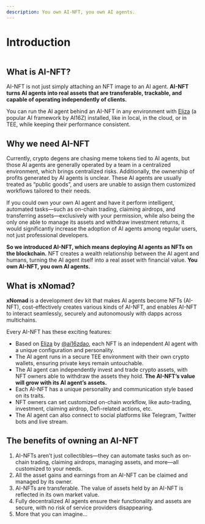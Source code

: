 ```yaml
---
description: You own AI-NFT, you own AI agents.
---
```


# Introduction



<figure><img src=".gitbook/assets/xnomad.png" alt=""><figcaption></figcaption></figure>

## What is AI-NFT?

AI-NFT is not just simply attaching an NFT image to an AI agent. **AI-NFT turns AI agents into real assets that are transferable, trackable, and capable of operating independently of clients.**

You can run the AI agent behind an AI-NFT in any environment with [Eliza](https://github.com/elizaOS/eliza) (a popular AI framework by AI16Z) installed, like in local, in the cloud, or in TEE, while keeping their performance consistent.

## Why we need AI-NFT

Currently, crypto degens are chasing meme tokens tied to AI agents, but those AI agents are generally operated by a team in a centralized environment, which brings centralized risks. Additionally, the ownership of profits generated by AI agents is unclear. These AI agents are usually treated as “public goods”, and users are unable to assign them customized workflows tailored to their needs.

If you could own your own AI agent and have it perform intelligent, automated tasks—such as on-chain trading, claiming airdrops, and transferring assets—exclusively with your permission, while also being the only one able to manage its assets and withdraw investment returns, it would significantly increase the adoption of AI agents among regular users, not just professional developers.

**So we introduced AI-NFT, which means deploying AI agents as NFTs on the blockchain.** NFT creates a wealth relationship between the AI agent and humans, turning the AI agent itself into a real asset with financial value. **You own AI-NFT, you own AI agents.**

## What is xNomad?

**xNomad** is a development dev kit that makes AI agents become NFTs (AI-NFT), cost-effectively creates various kinds of AI-NFT, and enables AI-NFT to interact seamlessly, securely and autonomously with dapps across multichains.&#x20;

Every AI-NFT has these exciting features:

* Based on [Eliza](https://github.com/elizaos/eliza) by [@ai16zdao](https://x.com/ai16zdao), each NFT is an independent AI agent with a unique configuration and personality.
* The AI agent runs in a secure TEE environment with their own crypto wallets, ensuring private keys remain untouchable.
* The AI agent can independently invest and trade crypto assets, with NFT owners able to withdraw the assets they hold. **The AI-NFT’s value will grow with its AI agent’s assets.**
* Each AI-NFT has a unique personality and communication style based on its traits.
* NFT owners can set customized on-chain workflow, like auto-trading, investment, claiming airdrop,  Defi-related actions, etc.
* The AI agent can also connect to social platforms like Telegram, Twitter bots and live stream.

## The benefits of owning an AI-NFT

1. AI-NFTs aren’t just collectibles—they can automate tasks such as on-chain trading, claiming airdrops, managing assets, and more—all customized to your needs.
2. All the asset gains and earnings from an AI-NFT can be claimed and managed by its owner.
3. AI-NFTs are transferable. The value of assets held by an AI-NFT is reflected in its own market value.
4. Fully decentralized AI agents ensure their functionality and assets are secure, with no risk of service providers disappearing.
5. More that you can imagine...
